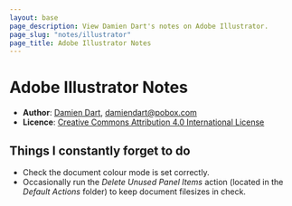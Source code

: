 ```yaml
---
layout: base
page_description: View Damien Dart's notes on Adobe Illustrator.
page_slug: "notes/illustrator"
page_title: Adobe Illustrator Notes
---
```



Adobe Illustrator Notes
=======================

  - **Author**: [Damien Dart][1], <damiendart@pobox.com>
  - **Licence**: [Creative Commons Attribution 4.0 International License][2]

[1]: <https://www.robotinaponcho.net/>
[2]: <http://creativecommons.org/licenses/by/4.0/>


Things I constantly forget to do
--------------------------------

  - Check the document colour mode is set correctly.
  - Occasionally run the _Delete Unused Panel Items_ action (located in
    the _Default Actions_ folder) to keep document filesizes in check.
